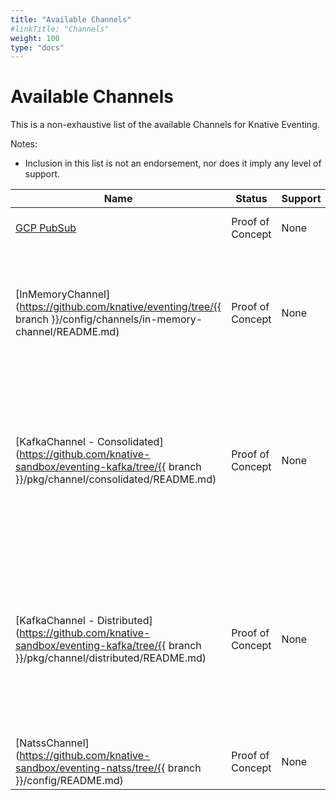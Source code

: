 ```yaml
---
title: "Available Channels"
#linkTitle: "Channels"
weight: 100
type: "docs"
---
```


# Available Channels
<!-- Move this content out to the README.md so that it's part of a conceptual overview of Channels.
It's not helpful for content this brief and this specific to have its own page. -->
<!--
This is a generated file and should not be changed manually. All changes should follow the
procedure:

1. Update the information in [`channels.yaml`](channels.yaml).

2. Run the generator tool:
    ```shell
    go run eventing/channels/generator/main.go
    ```
-->

This is a non-exhaustive list of the available Channels for Knative Eventing.

Notes:

* Inclusion in this list is not an endorsement, nor does it imply any level of
  support.

Name | Status | Support | Description
--- | --- | --- | ---
[GCP PubSub](https://github.com/google/knative-gcp) | Proof of Concept | None | Channels are backed by [GCP PubSub](https://cloud.google.com/pubsub/).
[InMemoryChannel](https://github.com/knative/eventing/tree/{{ branch }}/config/channels/in-memory-channel/README.md) | Proof of Concept | None | In-memory channels are a best effort Channel. They should NOT be used in Production. They are useful for development.
[KafkaChannel - Consolidated](https://github.com/knative-sandbox/eventing-kafka/tree/{{ branch }}/pkg/channel/consolidated/README.md) | Proof of Concept | None | Channels are backed by [Apache Kafka](http://kafka.apache.org/) topics. The original Knative KafkaChannel implementation which utilizes a single combined Kafka Producer / Consumer deployment.
[KafkaChannel - Distributed](https://github.com/knative-sandbox/eventing-kafka/tree/{{ branch }}/pkg/channel/distributed/README.md) | Proof of Concept | None | Channels are backed by [Apache Kafka](http://kafka.apache.org/) topics. An alternate KafkaChannel implementation, contributed by SAP's [Kyma](https://kyma-project.io/) project, which provides a more granular deployment of Producers / Consumers.
[NatssChannel](https://github.com/knative-sandbox/eventing-natss/tree/{{ branch }}/config/README.md) | Proof of Concept | None | Channels are backed by [NATS Streaming](https://github.com/nats-io/nats-streaming-server#configuring).
